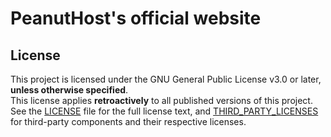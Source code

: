# PeanutHost's official website

## License

This project is licensed under the GNU General Public License v3.0 or later, **unless otherwise specified**.<br>
This license applies **retroactively** to all published versions of this project.<br>
See the [LICENSE](./LICENSE) file for the full license text, and [THIRD_PARTY_LICENSES](./THIRD_PARTY_LICENSES.md) for third-party components and their respective licenses.

